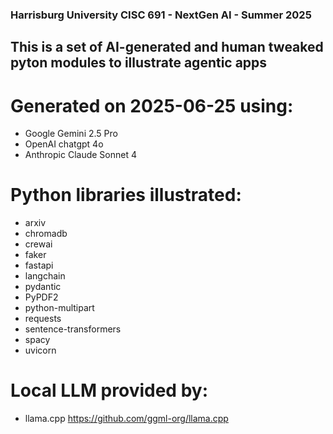 ### Harrisburg University CISC 691 - NextGen AI - Summer 2025

## This is a set of AI-generated and human tweaked pyton modules to illustrate agentic apps

# Generated on 2025-06-25 using:
 - Google Gemini 2.5 Pro
 - OpenAI chatgpt 4o
 - Anthropic Claude Sonnet 4

# Python libraries illustrated:
- arxiv
- chromadb
- crewai
- faker
- fastapi
- langchain
- pydantic
- PyPDF2
- python-multipart
- requests
- sentence-transformers
- spacy
- uvicorn


# Local LLM provided by:
 - llama.cpp	https://github.com/ggml-org/llama.cpp
